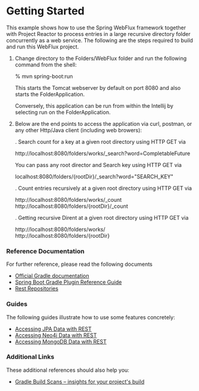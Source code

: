 # Getting Started

This example shows how to use the Spring WebFlux framework together
with Project Reactor to process entries in a large recursive directory
folder concurrently as a web service.  The following are the steps
required to build and run this WebFlux project.

1. Change directory to the Folders/WebFlux folder and run the
   following command from the shell:

   % mvn spring-boot:run

   This starts the Tomcat webserver by default on port 8080 and also
   starts the FolderApplication.

   Conversely, this application can be run from within the Intellij by
   selecting run on the FolderApplication.

2. Below are the end points to access the application via curl,
   postman, or any other Http/Java client (including web browers):

   . Search count for a key at a given root directory using HTTP GET via

     http://localhost:8080/folders/works/_search?word=CompletableFuture

     You can pass any root director and Search key using HTTP GET via

     localhost:8080/folders/{rootDir}/_search?word="SEARCH_KEY"

   . Count entries recursively at a given root directory using HTTP
     GET via

     http://localhost:8080/folders/works/_count
     http://localhost:8080/folders/{rootDir}/_count

   . Getting recursive Dirent at a given root directory using HTTP GET via

     http://localhost:8080/folders/works/
     http://localhost:8080/folders/{rootDir}

### Reference Documentation
For further reference, please read the following documents

* [Official Gradle documentation](https://docs.gradle.org)
* [Spring Boot Gradle Plugin Reference Guide](https://docs.spring.io/spring-boot/docs/2.2.7.RELEASE/gradle-plugin/reference/html/)
* [Rest Repositories](https://docs.spring.io/spring-boot/docs/2.2.7.RELEASE/reference/htmlsingle/#howto-use-exposing-spring-data-repositories-rest-endpoint)

### Guides
The following guides illustrate how to use some features concretely:

* [Accessing JPA Data with REST](https://spring.io/guides/gs/accessing-data-rest/)
* [Accessing Neo4j Data with REST](https://spring.io/guides/gs/accessing-neo4j-data-rest/)
* [Accessing MongoDB Data with REST](https://spring.io/guides/gs/accessing-mongodb-data-rest/)

### Additional Links
These additional references should also help you:

* [Gradle Build Scans – insights for your project's build](https://scans.gradle.com#gradle)

